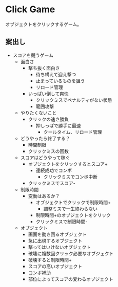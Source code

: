 # Click Game

オブジェクトをクリックするゲーム。

## 案出し

- スコアを競うゲーム
  - 面白さ
    - 撃ち抜く面白さ
      - 待ち構えて迎え撃つ
      - 止まっているものを狙う
      - リロード管理
    - いっぱい倒して爽快
      - クリックミスでペナルティがない状態
      - 範囲攻撃
  - やりたくないこと
    - クリックの速さ勝負
      - 押しっぱで勝手に最速
        - クールタイム、リロード管理
  - どうやったら終了する？
    - 時間制限
    - クリックミスの回数
  - スコアはどうやって稼ぐ
    - オブジェクトをクリックするとスコア+
      - 連続成功でコンボ
        - クリックミスでコンボ中断
    - クリックミスでスコア-
  - 制限時間
    - 変動はあるか？
      - オブジェクトでクリックで制限時間+
        - 調整ミスで一生終わらない
      - 制限時間+のオブジェクトをクリック
      - クリックミスで制限時間-
  - オブジェクト
    - 画面を動き回るオブジェクト
    - 急に出現するオブジェクト
    - 撃ってはいけないオブジェクト
    - 破壊に複数回クリック必要なオブジェクト
    - 破壊すると制限時間+
    - スコアの高いオブジェクト
    - コンボ補助
    - 部位によってスコアの変わるオブジェクト
